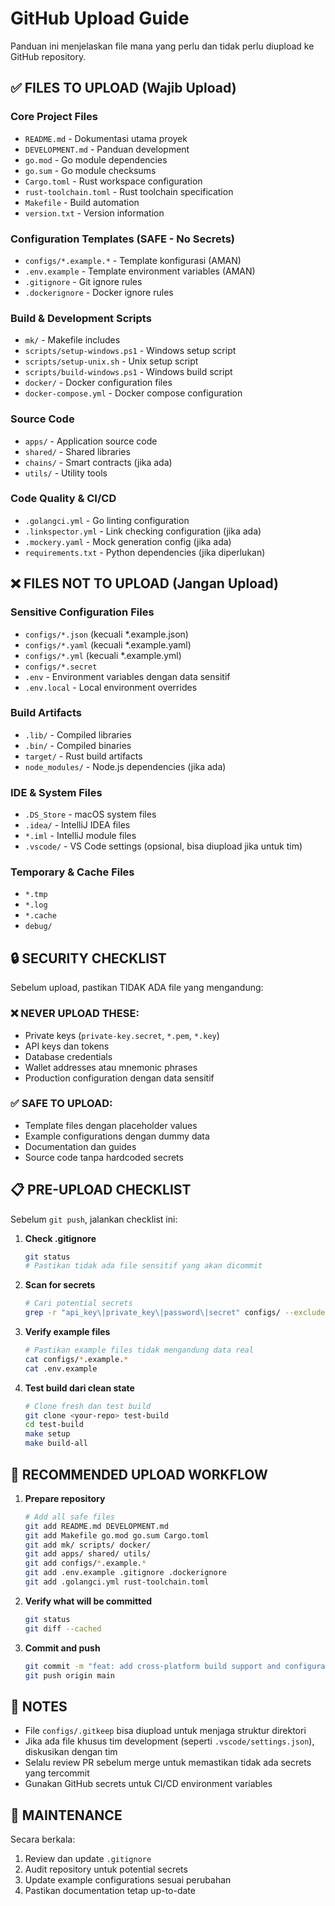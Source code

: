 # GitHub Upload Guide

Panduan ini menjelaskan file mana yang perlu dan tidak perlu diupload ke GitHub repository.

## ✅ FILES TO UPLOAD (Wajib Upload)

### Core Project Files
- `README.md` - Dokumentasi utama proyek
- `DEVELOPMENT.md` - Panduan development
- `go.mod` - Go module dependencies
- `go.sum` - Go module checksums
- `Cargo.toml` - Rust workspace configuration
- `rust-toolchain.toml` - Rust toolchain specification
- `Makefile` - Build automation
- `version.txt` - Version information

### Configuration Templates (SAFE - No Secrets)
- `configs/*.example.*` - Template konfigurasi (AMAN)
- `.env.example` - Template environment variables (AMAN)
- `.gitignore` - Git ignore rules
- `.dockerignore` - Docker ignore rules

### Build & Development Scripts
- `mk/` - Makefile includes
- `scripts/setup-windows.ps1` - Windows setup script
- `scripts/setup-unix.sh` - Unix setup script  
- `scripts/build-windows.ps1` - Windows build script
- `docker/` - Docker configuration files
- `docker-compose.yml` - Docker compose configuration

### Source Code
- `apps/` - Application source code
- `shared/` - Shared libraries
- `chains/` - Smart contracts (jika ada)
- `utils/` - Utility tools

### Code Quality & CI/CD
- `.golangci.yml` - Go linting configuration
- `.linkspector.yml` - Link checking configuration (jika ada)
- `.mockery.yaml` - Mock generation config (jika ada)
- `requirements.txt` - Python dependencies (jika diperlukan)

## ❌ FILES NOT TO UPLOAD (Jangan Upload)

### Sensitive Configuration Files
- `configs/*.json` (kecuali *.example.json)
- `configs/*.yaml` (kecuali *.example.yaml)  
- `configs/*.yml` (kecuali *.example.yml)
- `configs/*.secret`
- `.env` - Environment variables dengan data sensitif
- `.env.local` - Local environment overrides

### Build Artifacts
- `.lib/` - Compiled libraries
- `.bin/` - Compiled binaries
- `target/` - Rust build artifacts
- `node_modules/` - Node.js dependencies (jika ada)

### IDE & System Files
- `.DS_Store` - macOS system files
- `.idea/` - IntelliJ IDEA files
- `*.iml` - IntelliJ module files
- `.vscode/` - VS Code settings (opsional, bisa diupload jika untuk tim)

### Temporary & Cache Files
- `*.tmp`
- `*.log`
- `*.cache`
- `debug/`

## 🔒 SECURITY CHECKLIST

Sebelum upload, pastikan TIDAK ADA file yang mengandung:

### ❌ NEVER UPLOAD THESE:
- Private keys (`private-key.secret`, `*.pem`, `*.key`)
- API keys dan tokens
- Database credentials
- Wallet addresses atau mnemonic phrases
- Production configuration dengan data sensitif

### ✅ SAFE TO UPLOAD:
- Template files dengan placeholder values
- Example configurations dengan dummy data
- Documentation dan guides
- Source code tanpa hardcoded secrets

## 📋 PRE-UPLOAD CHECKLIST

Sebelum `git push`, jalankan checklist ini:

1. **Check .gitignore**
   ```bash
   git status
   # Pastikan tidak ada file sensitif yang akan dicommit
   ```

2. **Scan for secrets**
   ```bash
   # Cari potential secrets
   grep -r "api_key\|private_key\|password\|secret" configs/ --exclude="*.example.*"
   ```

3. **Verify example files**
   ```bash
   # Pastikan example files tidak mengandung data real
   cat configs/*.example.*
   cat .env.example
   ```

4. **Test build dari clean state**
   ```bash
   # Clone fresh dan test build
   git clone <your-repo> test-build
   cd test-build
   make setup
   make build-all
   ```

## 🚀 RECOMMENDED UPLOAD WORKFLOW

1. **Prepare repository**
   ```bash
   # Add all safe files
   git add README.md DEVELOPMENT.md
   git add Makefile go.mod go.sum Cargo.toml
   git add mk/ scripts/ docker/
   git add apps/ shared/ utils/
   git add configs/*.example.*
   git add .env.example .gitignore .dockerignore
   git add .golangci.yml rust-toolchain.toml
   ```

2. **Verify what will be committed**
   ```bash
   git status
   git diff --cached
   ```

3. **Commit and push**
   ```bash
   git commit -m "feat: add cross-platform build support and configuration templates"
   git push origin main
   ```

## 📝 NOTES

- File `configs/.gitkeep` bisa diupload untuk menjaga struktur direktori
- Jika ada file khusus tim development (seperti `.vscode/settings.json`), diskusikan dengan tim
- Selalu review PR sebelum merge untuk memastikan tidak ada secrets yang tercommit
- Gunakan GitHub secrets untuk CI/CD environment variables

## 🔄 MAINTENANCE

Secara berkala:
1. Review dan update `.gitignore`
2. Audit repository untuk potential secrets
3. Update example configurations sesuai perubahan
4. Pastikan documentation tetap up-to-date
